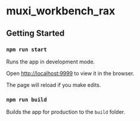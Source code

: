 # muxi_workbench_rax

## Getting Started

### `npm run start`

Runs the app in development mode.

Open [http://localhost:9999](http://localhost:9999) to view it in the browser.

The page will reload if you make edits.

### `npm run build`

Builds the app for production to the `build` folder.
